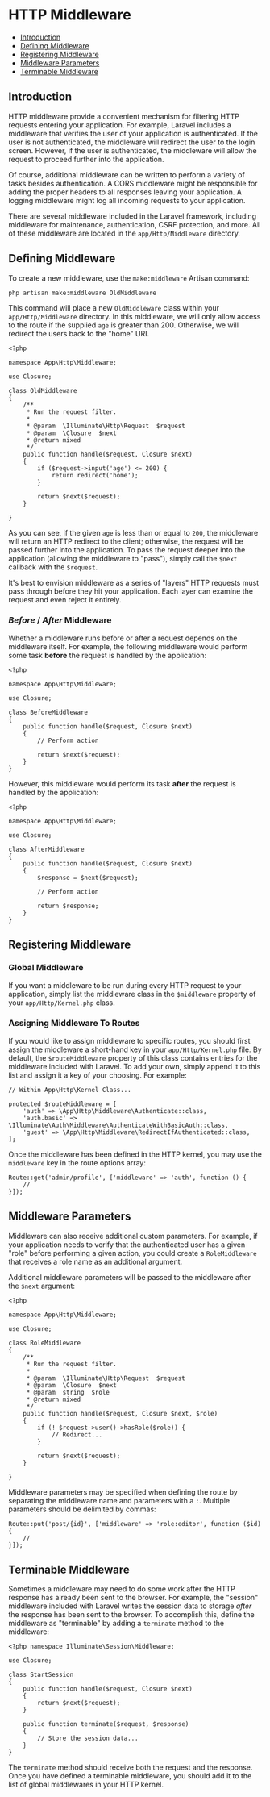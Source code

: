 # HTTP Middleware

- [Introduction](#introduction)
- [Defining Middleware](#defining-middleware)
- [Registering Middleware](#registering-middleware)
- [Middleware Parameters](#middleware-parameters)
- [Terminable Middleware](#terminable-middleware)

<a name="introduction"></a>
## Introduction

HTTP middleware provide a convenient mechanism for filtering HTTP requests entering your application. For example, Laravel includes a middleware that verifies the user of your application is authenticated. If the user is not authenticated, the middleware will redirect the user to the login screen. However, if the user is authenticated, the middleware will allow the request to proceed further into the application.

Of course, additional middleware can be written to perform a variety of tasks besides authentication. A CORS middleware might be responsible for adding the proper headers to all responses leaving your application. A logging middleware might log all incoming requests to your application.

There are several middleware included in the Laravel framework, including middleware for maintenance, authentication, CSRF protection, and more. All of these middleware are located in the `app/Http/Middleware` directory.

<a name="defining-middleware"></a>
## Defining Middleware

To create a new middleware, use the `make:middleware` Artisan command:

	php artisan make:middleware OldMiddleware

This command will place a new `OldMiddleware` class within your `app/Http/Middleware` directory. In this middleware, we will only allow access to the route if the supplied `age` is greater than 200. Otherwise, we will redirect the users back to the "home" URI.

	<?php

	namespace App\Http\Middleware;

	use Closure;

	class OldMiddleware
	{
		/**
		 * Run the request filter.
		 *
		 * @param  \Illuminate\Http\Request  $request
		 * @param  \Closure  $next
		 * @return mixed
		 */
		public function handle($request, Closure $next)
		{
			if ($request->input('age') <= 200) {
				return redirect('home');
			}

			return $next($request);
		}

	}

As you can see, if the given `age` is less than or equal to `200`, the middleware will return an HTTP redirect to the client; otherwise, the request will be passed further into the application. To pass the request deeper into the application (allowing the middleware to "pass"), simply call the `$next` callback with the `$request`.

It's best to envision middleware as a series of "layers" HTTP requests must pass through before they hit your application. Each layer can examine the request and even reject it entirely.

### *Before* / *After* Middleware

Whether a middleware runs before or after a request depends on the middleware itself. For example, the following middleware would perform some task **before** the request is handled by the application:

	<?php

	namespace App\Http\Middleware;

	use Closure;

	class BeforeMiddleware
	{
		public function handle($request, Closure $next)
		{
			// Perform action

			return $next($request);
		}
	}

However, this middleware would perform its task **after** the request is handled by the application:

	<?php

	namespace App\Http\Middleware;

	use Closure;

	class AfterMiddleware
	{
		public function handle($request, Closure $next)
		{
			$response = $next($request);

			// Perform action

			return $response;
		}
	}

<a name="registering-middleware"></a>
## Registering Middleware

### Global Middleware

If you want a middleware to be run during every HTTP request to your application, simply list the middleware class in the `$middleware` property of your `app/Http/Kernel.php` class.

### Assigning Middleware To Routes

If you would like to assign middleware to specific routes, you should first assign the middleware a short-hand key in your `app/Http/Kernel.php` file. By default, the `$routeMiddleware` property of this class contains entries for the middleware included with Laravel. To add your own, simply append it to this list and assign it a key of your choosing. For example:

	// Within App\Http\Kernel Class...

    protected $routeMiddleware = [
        'auth' => \App\Http\Middleware\Authenticate::class,
        'auth.basic' => \Illuminate\Auth\Middleware\AuthenticateWithBasicAuth::class,
        'guest' => \App\Http\Middleware\RedirectIfAuthenticated::class,
    ];

Once the middleware has been defined in the HTTP kernel, you may use the `middleware` key in the route options array:

	Route::get('admin/profile', ['middleware' => 'auth', function () {
		//
	}]);

<a name="middleware-parameters"></a>
## Middleware Parameters

Middleware can also receive additional custom parameters. For example, if your application needs to verify that the authenticated user has a given "role" before performing a given action, you could create a `RoleMiddleware` that receives a role name as an additional argument.

Additional middleware parameters will be passed to the middleware after the `$next` argument:

	<?php

	namespace App\Http\Middleware;

	use Closure;

	class RoleMiddleware
	{
		/**
		 * Run the request filter.
		 *
		 * @param  \Illuminate\Http\Request  $request
		 * @param  \Closure  $next
		 * @param  string  $role
		 * @return mixed
		 */
		public function handle($request, Closure $next, $role)
		{
			if (! $request->user()->hasRole($role)) {
				// Redirect...
			}

			return $next($request);
		}

	}

Middleware parameters may be specified when defining the route by separating the middleware name and parameters with a `:`. Multiple parameters should be delimited by commas:

	Route::put('post/{id}', ['middleware' => 'role:editor', function ($id) {
		//
	}]);

<a name="terminable-middleware"></a>
## Terminable Middleware

Sometimes a middleware may need to do some work after the HTTP response has already been sent to the browser. For example, the "session" middleware included with Laravel writes the session data to storage _after_ the response has been sent to the browser. To accomplish this, define the middleware as "terminable" by adding a `terminate` method to the middleware:

	<?php namespace Illuminate\Session\Middleware;

	use Closure;

	class StartSession
	{
		public function handle($request, Closure $next)
		{
			return $next($request);
		}

		public function terminate($request, $response)
		{
			// Store the session data...
		}
	}

The `terminate` method should receive both the request and the response. Once you have defined a terminable middleware, you should add it to the list of global middlewares in your HTTP kernel.

